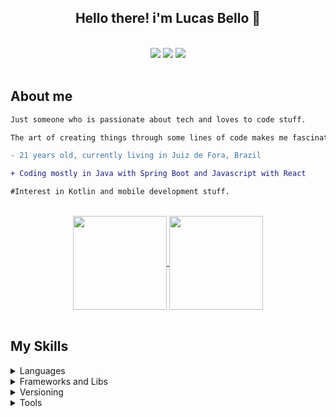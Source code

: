 <h2 align="center"> Hello there! i'm <strong>Lucas Bello</strong> 👏 </h2>
<br>

<div align="center">
  <a href="https://www.linkedin.com/in/lucas-bello/" target="_blank"><img src="https://img.shields.io/badge/-LinkedIn-%230077B5?style=for-the-badge&logo=linkedin&logoColor=white" target="_blank"></a> 
  <a href = "mailto:lucasbellodev@gmail.com"><img src="https://img.shields.io/badge/-Gmail-%23333?style=for-the-badge&logo=gmail&logoColor=white" target="_blank"></a>
  <img src="https://komarev.com/ghpvc/?username=belloLucas&style=for-the-badge"/>
</div>
<br>

## About me

```diff
Just someone who is passionate about tech and loves to code stuff.

The art of creating things through some lines of code makes me fascinated about it.

- 21 years old, currently living in Juiz de Fora, Brazil

+ Coding mostly in Java with Spring Boot and Javascript with React

#Interest in Kotlin and mobile development stuff.
```

<br>

  <div align="center">
    <a href="https://github.com/belloLucas">
      <img align="center" height="150em" src="https://github-readme-stats.vercel.app/api?username=belloLucas&show_icons=true&theme=tokyonight&include_all_commits=true&count_private=true"/>
    </a>
    <a href="https://github.com/belloLucas">
      <img align="center" height="150em" src="https://github-readme-stats.vercel.app/api/top-langs/?username=belloLucas&layout=compact&langs_count=7&theme=tokyonight"/>
    </a>
  </div>

<br>

## My Skills

<details>
  <summary>Languages</summary>

> ![JavaScript](https://img.shields.io/badge/javascript-%23323330.svg?style=for-the-badge&logo=javascript&logoColor=%23F7DF1E) > ![Java](https://img.shields.io/badge/java-%23ED8B00.svg?style=for-the-badge&logo=openjdk&logoColor=white) > ![HTML5](https://img.shields.io/badge/html5-%23E34F26.svg?style=for-the-badge&logo=html5&logoColor=white) > ![CSS3](https://img.shields.io/badge/css3-%231572B6.svg?style=for-the-badge&logo=css3&logoColor=white)

</details>

<details>
  <summary>Frameworks and Libs</summary>

> ![React](https://img.shields.io/badge/react-%2320232a.svg?style=for-the-badge&logo=react&logoColor=%2361DAFB) > ![Spring](https://img.shields.io/badge/spring-%236DB33F.svg?style=for-the-badge&logo=spring&logoColor=white) > ![Bootstrap](https://img.shields.io/badge/bootstrap-%23563D7C.svg?style=for-the-badge&logo=bootstrap&logoColor=white)

</details>

<details>
  <summary>Versioning</summary>

> ![Git](https://img.shields.io/badge/git-%23F05033.svg?style=for-the-badge&logo=git&logoColor=white) > ![GitHub](https://img.shields.io/badge/github-%23121011.svg?style=for-the-badge&logo=github&logoColor=white)

</details>

<details>
  <summary>Tools</summary>

> ![Visual Studio Code](https://img.shields.io/badge/Visual%20Studio%20Code-0078d7.svg?style=for-the-badge&logo=visual-studio-code&logoColor=white) > ![IntelliJ IDEA](https://img.shields.io/badge/IntelliJIDEA-000000.svg?style=for-the-badge&logo=intellij-idea&logoColor=white)

</details><br>
